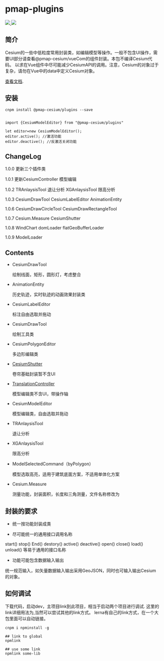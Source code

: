 # pmap-plugins
 <a href="">
    <img src="https://raster.shields.io/npm/v/@pmap-cesium/plugins">
  </a>
   <a href="">
    <img src="https://img.shields.io/npm/dm/@pmap-cesium/plugins">
  </a>


## 简介
Cesium的一些中低粒度常用封装类，如编辑模型等操作。一般不包含UI操作，需要UI部分请查看@pmap-cesium/vueCom的组件封装。本包不编译Cesium代码。
以求在Vue组件中尽可能减少CesiumAPI的调用。注意，Cesium的对象过于复杂，请勿在Vue中的data中定义Cesium对象。

[查看文档](https://a348019017.github.io/pmapdoc/).

## 安装
```````````````````````````````````
cnpm install @pmap-cesium/plugins --save
```````````````````````````````````

```````````````````````````````````

import {CesiumModelEditor} from "@pmap-cesium/plugins"

let editor=new CesiumModelEditor();
editor.active(); //激活功能
editor.deactive(); //反激活关闭功能
````````````````````````````````````

## ChangeLog
1.0.0 更新三个插件类

1.0.1 更新CesiumController 模型编辑

1.0.2 TRAnlaysisTool 退让分析 XGAnlaysisTool 限高分析

1.0.3 CesiumDrawTool  CesiumLabelEditor AnimationEntity

1.0.6 CesiumDrawCircleTool  CesiumDrawRectangleTool

1.0.7 Cesium.Measure  CesiumShutter

1.0.8 WindChart domLoader flatGeoBufferLoader

1.0.9 ModelLoader 

## Contents

* CesiumDrawTool

   绘制线面，矩形，圆形灯，考虑整合

* AnimationEntity

  历史轨迹，实时轨迹的动画效果封装类

* CesiumLabelEditor

  标注自由选取并拖动

* CesiumDrawTool

  绘制工具类

* CesiumPolygonEditor

  多边形编辑类

* [CesiumShutter]()

   卷帘基础封装暂不含UI

* [TranslationController](./public/readme/CesiumModelEditor.md)

  模型编辑类不含UI，带操作轴

* CesiumModelEditor

  模型编辑类，自由选取并拖动

* TRAnlaysisTool

  退让分析

* XGAnlaysisTool

  限高分析

* ModelSelectedCommand（byPolygon）
  
  模型选取高亮，适用于建筑底面方案，不适用单体化方案

* Cesium.Measure
  
  测量功能，封装面积，长度和三角测量，文件名称修改为


## 封装的要求

* 统一按功能封装成类

* 尽可能统一的通用接口调用名称

start()  stop()  End()  destory() active() deactive()  open() close() load()  unload() 等易于通用的接口名称

* 功能可能包含数据输入输出

统一规范输入，如矢量数据输入输出采用GeoJSON，同时也可输入输出Cesium的对象。

## 如何调试

下载代码，启动dev，主项目link到此项目，相当于启动两个项目进行调试. 这里的link详细用法为,当然可以尝试其他的link方式。
lerna有自己的link方式，在一个大包里面可以自动链接。

````````````
cnpm i npminstall -g

## link to global
npmlink

## use some link
npmlink some-lib
````````````













